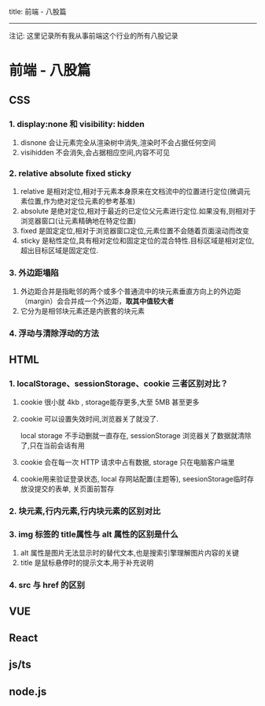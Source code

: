 title: 前端 - 八股篇

---

注记: 这里记录所有我从事前端这个行业的所有八股记录

# 前端 - 八股篇

## CSS

### 1. display:none 和 visibility: hidden

1. disnone 会让元素完全从渲染树中消失,渲染时不会占据任何空间
2. visihidden 不会消失,会占据相应空间,内容不可见

### 2. relative absolute fixed sticky

1. relative 是相对定位,相对于元素本身原来在文档流中的位置进行定位(微调元素位置,作为绝对定位元素的参考基准)
2. absolute 是绝对定位,相对于最近的已定位父元素进行定位.如果没有,则相对于浏览器窗口(让元素精确地在特定位置)
3. fixed 是固定定位,相对于浏览器窗口定位,元素位置不会随着页面滚动而改变
4. sticky 是粘性定位,具有相对定位和固定定位的混合特性.目标区域是相对定位,超出目标区域是固定定位.

### 3. 外边距塌陷

1. 外边距合并是指毗邻的两个或多个普通流中的块元素垂直方向上的外边距（margin）会合并成一个外边距，**取其中值较大者**
2. 它分为是相邻块元素还是内嵌套的块元素

### 4. 浮动与清除浮动的方法

## HTML

### **1. localStorage、sessionStorage、cookie 三者区别对比**？

1. cookie 很小就 4kb , storage能存更多,大至 5MB 甚至更多

2. cookie 可以设置失效时间,浏览器关了就没了. 

   local storage 不手动删就一直存在, sessionStorage 浏览器关了数据就清除了,只在当前会话有用

3. cookie 会在每一次 HTTP 请求中占有数据, storage 只在电脑客户端里

4. cookie用来验证登录状态, local 存网站配置(主题等), seesionStorage临时存放没提交的表单, 关页面前暂存

### 2. 块元素,行内元素,行内块元素的区别对比

### 3. img 标签的 title属性与 alt 属性的区别是什么

1. alt 属性是图片无法显示时的替代文本,也是搜索引擎理解图片内容的关键
2. title 是鼠标悬停时的提示文本,用于补充说明

### 4.  src 与 href 的区别

## VUE

## React

## js/ts

## node.js



